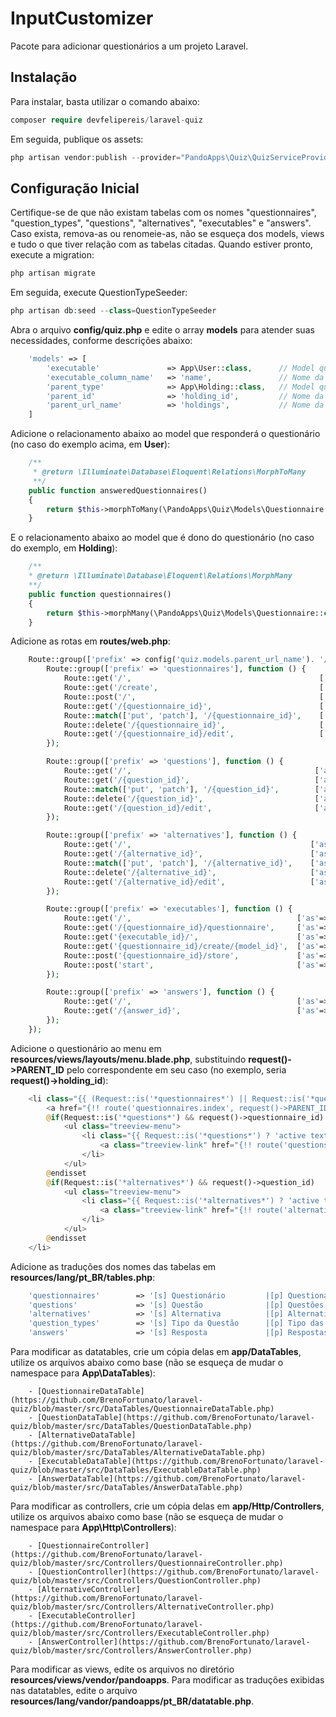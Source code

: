 # InputCustomizer
Pacote para adicionar questionários a um projeto Laravel.

## Instalação
Para instalar, basta utilizar o comando abaixo:
```php
composer require devfelipereis/laravel-quiz
```
Em seguida, publique os assets:
```php
php artisan vendor:publish --provider="PandoApps\Quiz\QuizServiceProvider"
```

## Configuração Inicial
Certifique-se de que não existam tabelas com os nomes "questionnaires", "question_types", "questions", "alternatives", "executables" e "answers". Caso exista, remova-as ou renomeie-as, não se esqueça dos models, views e tudo o que tiver relação com as tabelas citadas. Quando estiver pronto, execute a migration:
```php
php artisan migrate
```
Em seguida, execute QuestionTypeSeeder:
```php
php artisan db:seed --class=QuestionTypeSeeder
```
Abra o arquivo **config/quiz.php** e edite o array **models** para atender suas necessidades, conforme descrições abaixo:
```php
	'models' => [
		'executable'               => App\User::class,      // Model que responderá o questionário
		'executable_column_name'   => 'name',               // Nome da coluna que representa a descrição do model que executa o questionário
		'parent_type'              => App\Holding::class,   // Model que é dono do questionário
		'parent_id'                => 'holding_id',         // Nome da coluna que representa a FK para o model que é dono do questionário
		'parent_url_name'          => 'holdings',           // Nome da tabela do model que é dono do questionário
	]
```
Adicione o relacionamento abaixo ao model que responderá o questionário (no caso do exemplo acima, em **User**):
```php
	/**
	 * @return \Illuminate\Database\Eloquent\Relations\MorphToMany
	 **/
	public function answeredQuestionnaires()
	{
		return $this->morphToMany(\PandoApps\Quiz\Models\Questionnaire::class, 'executable')->withPivot('id', 'score', 'answered')->withTimestamps();
	}
```
E o relacionamento abaixo ao model que é dono do questionário (no caso do exemplo, em **Holding**):
```php
	/**
	* @return \Illuminate\Database\Eloquent\Relations\MorphMany
	**/
	public function questionnaires()
	{
		return $this->morphMany(\PandoApps\Quiz\Models\Questionnaire::class, 'parent');
	}
```
Adicione as rotas em **routes/web.php**:
```php
	Route::group(['prefix' => config('quiz.models.parent_url_name'). '/{' . config('quiz.models.parent_id'). '}'], function () {
		Route::group(['prefix' => 'questionnaires'], function () {
			Route::get('/',                                          ['as'=>'questionnaires.index', 'uses'=>'\PandoApps\Quiz\Controllers\QuestionnaireController@index']);
			Route::get('/create',                                    ['as'=>'questionnaires.create',  'uses'=>'\PandoApps\Quiz\Controllers\QuestionnaireController@create']);
			Route::post('/',                                         ['as'=>'questionnaires.store',   'uses'=>'\PandoApps\Quiz\Controllers\QuestionnaireController@store']);
			Route::get('/{questionnaire_id}',                        ['as'=>'questionnaires.show',    'uses'=>'\PandoApps\Quiz\Controllers\QuestionnaireController@show']);
			Route::match(['put', 'patch'], '/{questionnaire_id}',    ['as'=>'questionnaires.update',  'uses'=>'\PandoApps\Quiz\Controllers\QuestionnaireController@update']);
			Route::delete('/{questionnaire_id}',                     ['as'=>'questionnaires.destroy', 'uses'=>'\PandoApps\Quiz\Controllers\QuestionnaireController@destroy']);
			Route::get('/{questionnaire_id}/edit',                   ['as'=>'questionnaires.edit',    'uses'=>'\PandoApps\Quiz\Controllers\QuestionnaireController@edit']);
		});

		Route::group(['prefix' => 'questions'], function () {
			Route::get('/',                                         ['as'=>'questions.index',   'uses'=>'\PandoApps\Quiz\Controllers\QuestionController@index']);
			Route::get('/{question_id}',                            ['as'=>'questions.show',    'uses'=>'\PandoApps\Quiz\Controllers\QuestionController@show']);
			Route::match(['put', 'patch'], '/{question_id}',        ['as'=>'questions.update',  'uses'=>'\PandoApps\Quiz\Controllers\QuestionController@update']);
			Route::delete('/{question_id}',                         ['as'=>'questions.destroy', 'uses'=>'\PandoApps\Quiz\Controllers\QuestionController@destroy']);
			Route::get('/{question_id}/edit',                       ['as'=>'questions.edit',    'uses'=>'\PandoApps\Quiz\Controllers\QuestionController@edit']);
		});

		Route::group(['prefix' => 'alternatives'], function () {
			Route::get('/',                                        ['as'=>'alternatives.index',   'uses'=>'\PandoApps\Quiz\Controllers\AlternativeController@index']);
			Route::get('/{alternative_id}',                        ['as'=>'alternatives.show',    'uses'=>'\PandoApps\Quiz\Controllers\AlternativeController@show']);
			Route::match(['put', 'patch'], '/{alternative_id}',    ['as'=>'alternatives.update',  'uses'=>'\PandoApps\Quiz\Controllers\AlternativeController@update']);
			Route::delete('/{alternative_id}',                     ['as'=>'alternatives.destroy', 'uses'=>'\PandoApps\Quiz\Controllers\AlternativeController@destroy']);
			Route::get('/{alternative_id}/edit',                   ['as'=>'alternatives.edit',    'uses'=>'\PandoApps\Quiz\Controllers\AlternativeController@edit']);
		});

		Route::group(['prefix' => 'executables'], function () {
			Route::get('/',                                     ['as'=>'executables.index',         'uses'=>'\PandoApps\Quiz\Controllers\ExecutableController@index']);
			Route::get('/{questionnaire_id}/questionnaire',     ['as'=>'executables.statistics',    'uses'=>'\PandoApps\Quiz\Controllers\ExecutableController@statistics']);
			Route::get('{executable_id}/',                      ['as'=>'executables.show',          'uses'=>'\PandoApps\Quiz\Controllers\ExecutableController@show']);
			Route::get('{questionnaire_id}/create/{model_id}',  ['as'=>'executables.create',        'uses'=>'\PandoApps\Quiz\Controllers\ExecutableController@create']);
			Route::post('{questionnaire_id}/store',             ['as'=>'executables.store',         'uses'=>'\PandoApps\Quiz\Controllers\ExecutableController@store']);
			Route::post('start',                                ['as'=>'executables.start',         'uses'=>'\PandoApps\Quiz\Controllers\ExecutableController@start']);
		});

		Route::group(['prefix' => 'answers'], function () {
			Route::get('/',                                     ['as'=>'answers.index',   'uses'=>'\PandoApps\Quiz\Controllers\AnswerController@index']);
			Route::get('/{answer_id}',                          ['as'=>'answers.show',    'uses'=>'\PandoApps\Quiz\Controllers\AnswerController@show']);
		});
	});
```
Adicione o questionário ao menu em **resources/views/layouts/menu.blade.php**, substituindo **request()->PARENT_ID** pelo correspondente em seu caso (no exemplo, seria **request()->holding_id**):
```php
	<li class="{{ (Request::is('*questionnaires*') || Request::is('*questions*') || Request::is('*alternatives*')) ? 'active' : '' }}">
		<a href="{!! route('questionnaires.index', request()->PARENT_ID) !!}"><i class="far fa-list-alt sidebar-icons"></i><span>{!! \Lang::choice('tables.questionnaires','p') !!}</span></a>
		@if(Request::is('*questions*') && request()->questionnaire_id)
			<ul class="treeview-menu">
				<li class="{{ Request::is('*questions*') ? 'active text-bold' : '' }}">
					<a class="treeview-link" href="{!! route('questions.index', [request()->PARENT_ID, 'questionnaire_id' => request()->questionnaire_id]) !!}"><i class="fas fa-question sidebar-icons-treeview"></i><span>{!! \Lang::choice('tables.questions','p') !!}</span></a>
				</li>
			</ul>
		@endisset
		@if(Request::is('*alternatives*') && request()->question_id)
			<ul class="treeview-menu">
				<li class="{{ Request::is('*alternatives*') ? 'active text-bold' : '' }}">
					<a class="treeview-link" href="{!! route('alternatives.index', [request()->PARENT_ID, 'question_id' => request()->question_id]) !!}"><i class="fas fa-check-square sidebar-icons-treeview"></i><span>{!! \Lang::choice('tables.alternatives','p') !!}</span></a>
				</li>
			</ul>
		@endisset
	</li>
```
Adicione as traduções dos nomes das tabelas em **resources/lang/pt_BR/tables.php**:
```php
	'questionnaires'        => '[s] Questionário         |[p] Questionários',
	'questions'             => '[s] Questão              |[p] Questões',
	'alternatives'          => '[s] Alternativa          |[p] Alternativas',
	'question_types'        => '[s] Tipo da Questão      |[p] Tipo das Questões',
	'answers'               => '[s] Resposta             |[p] Respostas',
```
Para modificar as datatables, crie um cópia delas em **app/DataTables**, utilize os arquivos abaixo como base (não se esqueça de mudar o namespace para **App\DataTables**):
```
	- [QuestionnaireDataTable](https://github.com/BrenoFortunato/laravel-quiz/blob/master/src/DataTables/QuestionnaireDataTable.php)
	- [QuestionDataTable](https://github.com/BrenoFortunato/laravel-quiz/blob/master/src/DataTables/QuestionDataTable.php)
	- [AlternativeDataTable](https://github.com/BrenoFortunato/laravel-quiz/blob/master/src/DataTables/AlternativeDataTable.php)
	- [ExecutableDataTable](https://github.com/BrenoFortunato/laravel-quiz/blob/master/src/DataTables/ExecutableDataTable.php)
	- [AnswerDataTable](https://github.com/BrenoFortunato/laravel-quiz/blob/master/src/DataTables/AnswerDataTable.php)
```
Para modificar as controllers, crie um cópia delas em **app/Http/Controllers**, utilize os arquivos abaixo como base (não se esqueça de mudar o namespace para **App\Http\Controllers**):
```
	- [QuestionnaireController](https://github.com/BrenoFortunato/laravel-quiz/blob/master/src/Controllers/QuestionnaireController.php)
	- [QuestionController](https://github.com/BrenoFortunato/laravel-quiz/blob/master/src/Controllers/QuestionController.php)
	- [AlternativeController](https://github.com/BrenoFortunato/laravel-quiz/blob/master/src/Controllers/AlternativeController.php)
	- [ExecutableController](https://github.com/BrenoFortunato/laravel-quiz/blob/master/src/Controllers/ExecutableController.php)
	- [AnswerController](https://github.com/BrenoFortunato/laravel-quiz/blob/master/src/Controllers/AnswerController.php)
```
Para modificar as views, edite os arquivos no diretório **resources/views/vendor/pandoapps**.
Para modificar as traduções exibidas nas datatables, edite o arquivo **resources/lang/vandor/pandoapps/pt_BR/datatable.php**.
